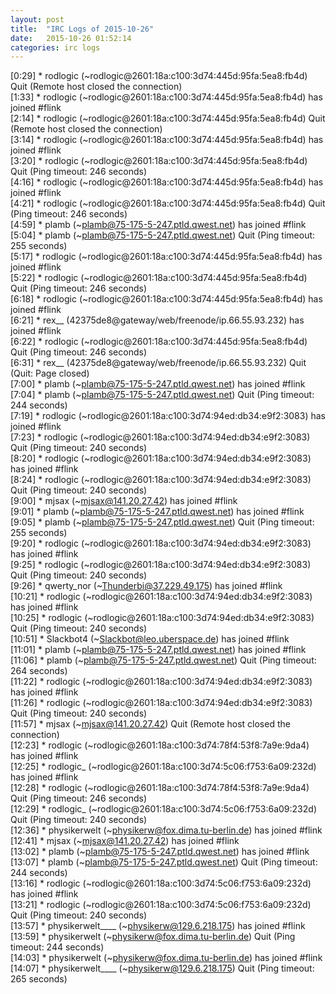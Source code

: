 ```yaml
---
layout: post
title:  "IRC Logs of 2015-10-26"
date:   2015-10-26 01:52:14
categories: irc logs
---
```

<span class="irc-date">[0:29]</span> <span class="irc-navy">* rodlogic (~rodlogic@2601:18a:c100:3d74:445d:95fa:5ea8:fb4d) Quit (Remote host closed the connection)</span><br />
<span class="irc-date">[1:33]</span> <span class="irc-green">* rodlogic (~rodlogic@2601:18a:c100:3d74:445d:95fa:5ea8:fb4d) has joined #flink</span><br />
<span class="irc-date">[2:14]</span> <span class="irc-navy">* rodlogic (~rodlogic@2601:18a:c100:3d74:445d:95fa:5ea8:fb4d) Quit (Remote host closed the connection)</span><br />
<span class="irc-date">[3:14]</span> <span class="irc-green">* rodlogic (~rodlogic@2601:18a:c100:3d74:445d:95fa:5ea8:fb4d) has joined #flink</span><br />
<span class="irc-date">[3:20]</span> <span class="irc-navy">* rodlogic (~rodlogic@2601:18a:c100:3d74:445d:95fa:5ea8:fb4d) Quit (Ping timeout: 246 seconds)</span><br />
<span class="irc-date">[4:16]</span> <span class="irc-green">* rodlogic (~rodlogic@2601:18a:c100:3d74:445d:95fa:5ea8:fb4d) has joined #flink</span><br />
<span class="irc-date">[4:21]</span> <span class="irc-navy">* rodlogic (~rodlogic@2601:18a:c100:3d74:445d:95fa:5ea8:fb4d) Quit (Ping timeout: 246 seconds)</span><br />
<span class="irc-date">[4:59]</span> <span class="irc-green">* plamb (~plamb@75-175-5-247.ptld.qwest.net) has joined #flink</span><br />
<span class="irc-date">[5:04]</span> <span class="irc-navy">* plamb (~plamb@75-175-5-247.ptld.qwest.net) Quit (Ping timeout: 255 seconds)</span><br />
<span class="irc-date">[5:17]</span> <span class="irc-green">* rodlogic (~rodlogic@2601:18a:c100:3d74:445d:95fa:5ea8:fb4d) has joined #flink</span><br />
<span class="irc-date">[5:22]</span> <span class="irc-navy">* rodlogic (~rodlogic@2601:18a:c100:3d74:445d:95fa:5ea8:fb4d) Quit (Ping timeout: 246 seconds)</span><br />
<span class="irc-date">[6:18]</span> <span class="irc-green">* rodlogic (~rodlogic@2601:18a:c100:3d74:445d:95fa:5ea8:fb4d) has joined #flink</span><br />
<span class="irc-date">[6:21]</span> <span class="irc-green">* rex__ (42375de8@gateway/web/freenode/ip.66.55.93.232) has joined #flink</span><br />
<span class="irc-date">[6:22]</span> <span class="irc-navy">* rodlogic (~rodlogic@2601:18a:c100:3d74:445d:95fa:5ea8:fb4d) Quit (Ping timeout: 246 seconds)</span><br />
<span class="irc-date">[6:31]</span> <span class="irc-navy">* rex__ (42375de8@gateway/web/freenode/ip.66.55.93.232) Quit (Quit: Page closed)</span><br />
<span class="irc-date">[7:00]</span> <span class="irc-green">* plamb (~plamb@75-175-5-247.ptld.qwest.net) has joined #flink</span><br />
<span class="irc-date">[7:04]</span> <span class="irc-navy">* plamb (~plamb@75-175-5-247.ptld.qwest.net) Quit (Ping timeout: 244 seconds)</span><br />
<span class="irc-date">[7:19]</span> <span class="irc-green">* rodlogic (~rodlogic@2601:18a:c100:3d74:94ed:db34:e9f2:3083) has joined #flink</span><br />
<span class="irc-date">[7:23]</span> <span class="irc-navy">* rodlogic (~rodlogic@2601:18a:c100:3d74:94ed:db34:e9f2:3083) Quit (Ping timeout: 240 seconds)</span><br />
<span class="irc-date">[8:20]</span> <span class="irc-green">* rodlogic (~rodlogic@2601:18a:c100:3d74:94ed:db34:e9f2:3083) has joined #flink</span><br />
<span class="irc-date">[8:24]</span> <span class="irc-navy">* rodlogic (~rodlogic@2601:18a:c100:3d74:94ed:db34:e9f2:3083) Quit (Ping timeout: 240 seconds)</span><br />
<span class="irc-date">[9:00]</span> <span class="irc-green">* mjsax (~mjsax@141.20.27.42) has joined #flink</span><br />
<span class="irc-date">[9:01]</span> <span class="irc-green">* plamb (~plamb@75-175-5-247.ptld.qwest.net) has joined #flink</span><br />
<span class="irc-date">[9:05]</span> <span class="irc-navy">* plamb (~plamb@75-175-5-247.ptld.qwest.net) Quit (Ping timeout: 255 seconds)</span><br />
<span class="irc-date">[9:20]</span> <span class="irc-green">* rodlogic (~rodlogic@2601:18a:c100:3d74:94ed:db34:e9f2:3083) has joined #flink</span><br />
<span class="irc-date">[9:25]</span> <span class="irc-navy">* rodlogic (~rodlogic@2601:18a:c100:3d74:94ed:db34:e9f2:3083) Quit (Ping timeout: 240 seconds)</span><br />
<span class="irc-date">[9:26]</span> <span class="irc-green">* qwerty_nor (~Thunderbi@37.229.49.175) has joined #flink</span><br />
<span class="irc-date">[10:21]</span> <span class="irc-green">* rodlogic (~rodlogic@2601:18a:c100:3d74:94ed:db34:e9f2:3083) has joined #flink</span><br />
<span class="irc-date">[10:25]</span> <span class="irc-navy">* rodlogic (~rodlogic@2601:18a:c100:3d74:94ed:db34:e9f2:3083) Quit (Ping timeout: 240 seconds)</span><br />
<span class="irc-date">[10:51]</span> <span class="irc-green">* Slackbot4 (~Slackbot@leo.uberspace.de) has joined #flink</span><br />
<span class="irc-date">[11:01]</span> <span class="irc-green">* plamb (~plamb@75-175-5-247.ptld.qwest.net) has joined #flink</span><br />
<span class="irc-date">[11:06]</span> <span class="irc-navy">* plamb (~plamb@75-175-5-247.ptld.qwest.net) Quit (Ping timeout: 264 seconds)</span><br />
<span class="irc-date">[11:22]</span> <span class="irc-green">* rodlogic (~rodlogic@2601:18a:c100:3d74:94ed:db34:e9f2:3083) has joined #flink</span><br />
<span class="irc-date">[11:26]</span> <span class="irc-navy">* rodlogic (~rodlogic@2601:18a:c100:3d74:94ed:db34:e9f2:3083) Quit (Ping timeout: 240 seconds)</span><br />
<span class="irc-date">[11:57]</span> <span class="irc-navy">* mjsax (~mjsax@141.20.27.42) Quit (Remote host closed the connection)</span><br />
<span class="irc-date">[12:23]</span> <span class="irc-green">* rodlogic (~rodlogic@2601:18a:c100:3d74:78f4:53f8:7a9e:9da4) has joined #flink</span><br />
<span class="irc-date">[12:25]</span> <span class="irc-green">* rodlogic_ (~rodlogic@2601:18a:c100:3d74:5c06:f753:6a09:232d) has joined #flink</span><br />
<span class="irc-date">[12:28]</span> <span class="irc-navy">* rodlogic (~rodlogic@2601:18a:c100:3d74:78f4:53f8:7a9e:9da4) Quit (Ping timeout: 246 seconds)</span><br />
<span class="irc-date">[12:29]</span> <span class="irc-navy">* rodlogic_ (~rodlogic@2601:18a:c100:3d74:5c06:f753:6a09:232d) Quit (Ping timeout: 240 seconds)</span><br />
<span class="irc-date">[12:36]</span> <span class="irc-green">* physikerwelt (~physikerw@fox.dima.tu-berlin.de) has joined #flink</span><br />
<span class="irc-date">[12:41]</span> <span class="irc-green">* mjsax (~mjsax@141.20.27.42) has joined #flink</span><br />
<span class="irc-date">[13:02]</span> <span class="irc-green">* plamb (~plamb@75-175-5-247.ptld.qwest.net) has joined #flink</span><br />
<span class="irc-date">[13:07]</span> <span class="irc-navy">* plamb (~plamb@75-175-5-247.ptld.qwest.net) Quit (Ping timeout: 244 seconds)</span><br />
<span class="irc-date">[13:16]</span> <span class="irc-green">* rodlogic (~rodlogic@2601:18a:c100:3d74:5c06:f753:6a09:232d) has joined #flink</span><br />
<span class="irc-date">[13:21]</span> <span class="irc-navy">* rodlogic (~rodlogic@2601:18a:c100:3d74:5c06:f753:6a09:232d) Quit (Ping timeout: 240 seconds)</span><br />
<span class="irc-date">[13:57]</span> <span class="irc-green">* physikerwelt____ (~physikerw@129.6.218.175) has joined #flink</span><br />
<span class="irc-date">[13:59]</span> <span class="irc-navy">* physikerwelt (~physikerw@fox.dima.tu-berlin.de) Quit (Ping timeout: 244 seconds)</span><br />
<span class="irc-date">[14:03]</span> <span class="irc-green">* physikerwelt (~physikerw@fox.dima.tu-berlin.de) has joined #flink</span><br />
<span class="irc-date">[14:07]</span> <span class="irc-navy">* physikerwelt____ (~physikerw@129.6.218.175) Quit (Ping timeout: 265 seconds)</span><br />
